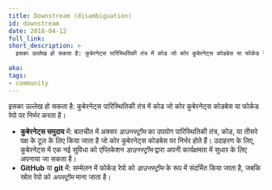 ```yaml
---
title: Downstream (disambiguation)
id: downstream
date: 2018-04-12
full_link: 
short_description: >
  इसका उल्लेख हो सकता है: कुबेरनेट्स पारिस्थितिकी तंत्र में कोड जो कोर कुबेरनेट्स कोडबेस या फोर्कड रेपो पर निर्भर करता है

aka: 
tags:
- community
---
```

 इसका उल्लेख हो सकता है: कुबेरनेट्स पारिस्थितिकी तंत्र में कोड जो कोर कुबेरनेट्स कोडबेस या फोर्कड रेपो पर निर्भर करता है।

<!--more--> 

* **कुबेरनेट्स समुदाय** में: बातचीत में अक्सर *डाउनस्ट्रीम* का उपयोग पारिस्थितिकी तंत्र, कोड, या तीसरे पक्ष के टूल के लिए किया जाता है जो कोर कुबेरनेट्स कोडबेस पर निर्भर होते हैं। उदाहरण के लिए, कुबेरनेट्स में एक नई सुविधा को एप्लिकेशन *डाउनस्ट्रीम* द्वारा अपनी कार्यक्षमता में सुधार के लिए अपनाया जा सकता है।
* **GitHub** या **git** में: सम्मेलन में फोर्कड रेपो को *डाउनस्ट्रीम* के रूप में संदर्भित किया जाता है, जबकि स्रोत रेपो को *अपस्ट्रीम* माना जाता है।
